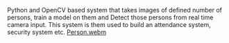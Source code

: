 Python and OpenCV based system that takes images of defined number of persons, train a model on them and Detect those persons from real time camera input. 
This system is them used to build an attendance system, security system etc.
[Person.webm](https://github.com/user-attachments/assets/95e13bb2-4284-454e-9145-4558bb020e69)
